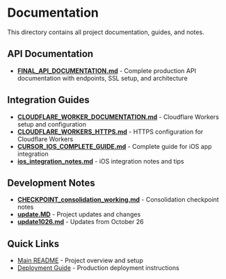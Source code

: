# Documentation

This directory contains all project documentation, guides, and notes.

## API Documentation

- **[FINAL_API_DOCUMENTATION.md](FINAL_API_DOCUMENTATION.md)** - Complete production API documentation with endpoints, SSL setup, and architecture

## Integration Guides

- **[CLOUDFLARE_WORKER_DOCUMENTATION.md](CLOUDFLARE_WORKER_DOCUMENTATION.md)** - Cloudflare Workers setup and configuration
- **[CLOUDFLARE_WORKERS_HTTPS.md](CLOUDFLARE_WORKERS_HTTPS.md)** - HTTPS configuration for Cloudflare Workers
- **[CURSOR_IOS_COMPLETE_GUIDE.md](CURSOR_IOS_COMPLETE_GUIDE.md)** - Complete guide for iOS app integration
- **[ios_integration_notes.md](ios_integration_notes.md)** - iOS integration notes and tips

## Development Notes

- **[CHECKPOINT_consolidation_working.md](CHECKPOINT_consolidation_working.md)** - Consolidation checkpoint notes
- **[update.MD](update.MD)** - Project updates and changes
- **[update1026.md](update1026.md)** - Updates from October 26

## Quick Links

- [Main README](../README.md) - Project overview and setup
- [Deployment Guide](../deployment/README.md) - Production deployment instructions
